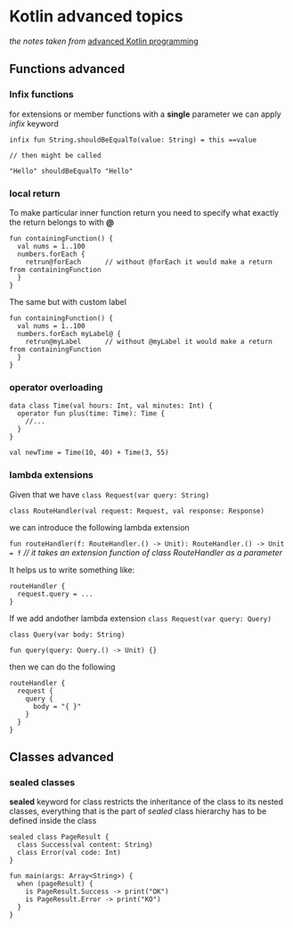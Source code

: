 # Kotlin advanced topics
_the notes taken from_ [advanced Kotlin programming](https://www.oreilly.com/videos/advanced-kotlin-programming/9781491964149/)

## Functions advanced

### Infix functions

for extensions or member functions with a __single__ parameter we can apply _infix_ keyword
```
infix fun String.shouldBeEqualTo(value: String) = this ==value

// then might be called

"Hello" shouldBeEqualTo "Hello"
```

### local return 
To make particular inner function return you need to specify what exactly the return belongs to with __@__

```
fun containingFunction() {
  val nums = 1..100
  numbers.forEach {
    retrun@forEach      // without @forEach it would make a return from containingFunction
  }
}
```

The same but with custom label
```
fun containingFunction() {
  val nums = 1..100
  numbers.forEach myLabel@ {
    retrun@myLabel      // without @myLabel it would make a return from containingFunction
  }
}
```

### operator overloading
```
data class Time(val hours: Int, val minutes: Int) {
  operator fun plus(time: Time): Time {
    //...
  }
}

val newTime = Time(10, 40) + Time(3, 55)
```


### lambda extensions
Given that we have
`class Request(var query: String)`

`class RouteHandler(val request: Request, val response: Response)`


we can introduce the following lambda extension

`fun routeHandler(f: RouteHandler.() -> Unit): RouteHandler.() -> Unit = f` _// it takes an extension function of class RouteHandler as a parameter_


It helps us to write something like:
```
routeHandler {
  request.query = ...
}
```

If we add andother lambda extension
`class Request(var query: Query)`

`class Query(var body: String)`

`fun query(query: Query.() -> Unit) {}`


then we can do the following
```
routeHandler {
  request {
    query {
      body = "{ }"
    }
  }
}
```

## Classes advanced

### sealed classes

__sealed__ keyword for class restricts the inheritance of the class to its nested classes, everything that is the part of _sealed_ class hierarchy has to be defined inside the class

```
sealed class PageResult {
  class Success(val content: String)
  class Error(val code: Int)
}

fun main(args: Array<String>) {
  when (pageResult) {
    is PageResult.Success -> print("OK")
    is PageResult.Error -> print("KO")
  }
}
```

